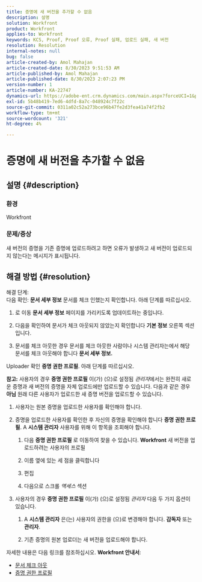 ```yaml
---
title: 증명에 새 버전을 추가할 수 없음
description: 설명
solution: Workfront
product: Workfront
applies-to: Workfront
keywords: KCS, Proof, Proof 오류, Proof 실패, 업로드 실패, 새 버전
resolution: Resolution
internal-notes: null
bug: false
article-created-by: Amol Mahajan
article-created-date: 8/30/2023 9:51:53 AM
article-published-by: Amol Mahajan
article-published-date: 8/30/2023 2:07:23 PM
version-number: 1
article-number: KA-22747
dynamics-url: https://adobe-ent.crm.dynamics.com/main.aspx?forceUCI=1&pagetype=entityrecord&etn=knowledgearticle&id=9b3f7bd3-1a47-ee11-be6d-6045bd006704
exl-id: 5b48b419-7ed6-4dfd-8a7c-048924c7f22c
source-git-commit: 0311a02c52a273bce96b47fe2d3fea41a74f2fb2
workflow-type: tm+mt
source-wordcount: '321'
ht-degree: 4%

---
```


# 증명에 새 버전을 추가할 수 없음

## 설명 {#description}


### <b>환경</b>

Workfront



### <b>문제/증상</b>

새 버전의 증명을 기존 증명에 업로드하려고 하면 오류가 발생하고 새 버전이 업로드되지 않는다는 메시지가 표시됩니다.


## 해결 방법 {#resolution}

해결 단계:<br>
다음 확인: <b>문서 세부 정보</b> 문서를 체크 인했는지 확인합니다. 아래 단계를 따르십시오.

1. 로 이동 <b>문서 세부 정보</b> 페이지를 가리키도록 업데이트하는 중입니다.


2. 다음을 확인하여 문서가 체크 아웃되지 않았는지 확인합니다 <b>기본 정보</b> 오른쪽 섹션입니다.


3. 문서를 체크 아웃한 경우 문서를 체크 아웃한 사람이나 시스템 관리자는에서 해당 문서를 체크 아웃해야 합니다 <b>문서 세부 정보.</b>




Uploader 확인 <b>증명 권한 프로필</b>. 아래 단계를 따르십시오.

<b>참고:</b> 사용자의 경우 <b>증명 권한 프로필</b> 이(가) (으)로 설정됨 *관리자*&#x200B;에서는 완전히 새로운 증명과 새 버전의 증명을 자체 업로드에만 업로드할 수 있습니다. 다음과 같은 경우 <b>아님</b> 원래 다른 사용자가 업로드한 새 증명 버전을 업로드할 수 있습니다.

1. 사용자는 원본 증명을 업로드한 사용자를 확인해야 합니다.


2. 증명을 업로드한 사용자를 확인한 후 자신의 증명을 확인해야 합니다 <b>증명 권한 프로필</b>. A <b>시스템 관리자</b> 사용자를 위해 이 항목을 조회해야 합니다.

   1. 다음 <b>증명 권한 프로필</b> 로 이동하여 찾을 수 있습니다. <b>Workfront</b> 새 버전을 업로드하려는 사용자의 프로필


   2. 이름 옆에 있는 세 점을 클릭합니다


   3. 편집


   4. 다음으로 스크롤 *액세스* 섹션


3. 사용자의 경우 <b>증명 권한 프로필</b> 이(가) (으)로 설정됨 *관리자* 다음 두 가지 옵션이 있습니다.

   1. A <b>시스템 관리자</b> 은(는) 사용자의 권한을 (으)로 변경해야 합니다. <b>감독자</b> 또는 <b>관리자</b>.


   2. 기존 증명의 원본 업로더는 새 버전을 업로드해야 합니다.




자세한 내용은 다음 링크를 참조하십시오. <b>Workfront 안내서</b>:

- [문서 체크 아웃](https://experienceleague.adobe.com/docs/workfront/using/documents/manage-documents/check-out-documents.html)
- [증명 권한 프로필](https://experienceleague.adobe.com/docs/workfront/using/review-and-approve-work/proofing/proofing-overview/permission-profiles.html)
